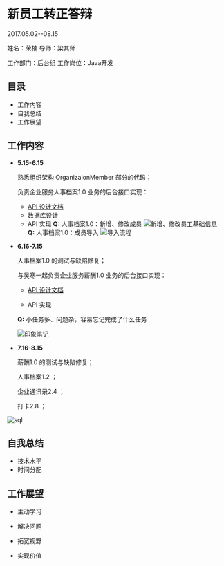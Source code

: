 # 新员工转正答辩

2017.05.02--08.15

姓名：荣楠                 导师：梁其师 

工作部门：后台组     工作岗位：Java开发











## **目录**

* 工作内容
* 自我总结
* 工作展望











## 工作内容

* **5.15-6.15** 

  熟悉组织架构 OrganizaionMember 部分的代码；

  负责企业服务人事档案1.0 业务的后台接口实现：

  * [API 设计文档](http://devops.lab.everhomes.com/projects/devops/wiki/Org_member_profile-11/edit)
  * 数据库设计
  * API 实现
    **Q:** 人事档案1.0：新增、修改成员
    ![新增、修改员工基础信息](C:\Users\M\Desktop\新增、修改员工基础信息.png)
    **Q:** 人事档案1.0：成员导入
    ![导入流程](C:\Users\M\Desktop\导入流程.png)

* **6.16-7.15**

  人事档案1.0 的测试与缺陷修复；

  与吴寒一起负责企业服务薪酬1.0 业务的后台接口实现：

  * [API 设计文档](http://api-doc.lab.everhomes.com/salary-1.0/)

  * API 实现 

  **Q:** 小任务多、问题杂，容易忘记完成了什么任务

  ![印象笔记](C:\Users\M\Desktop\印象笔记.png)

* **7.16-8.15**

  薪酬1.0 的测试与缺陷修复；

  人事档案1.2 ；

  企业通讯录2.4 ；

  打卡2.8 ；


![sql](C:\Users\M\Desktop\sql.png)











## 自我总结

* 技术水平
* 时间分配











## 工作展望

* 主动学习 
* 解决问题
* 拓宽视野 
* 实现价值  


  ​

